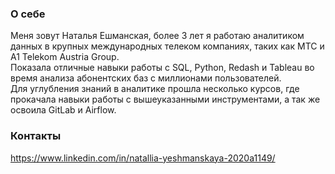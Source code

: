 ### О себе
Меня зовут Наталья Ешманская, более 3 лет я работаю аналитиком данных в крупных международных телеком компаниях, таких как МТС и A1 Telekom Austria Group.  
Показала отличные навыки работы с SQL, Python, Redash и Tableau во время анализа абонентских баз с миллионами пользователей.  
Для углубления знаний в аналитике прошла несколько курсов, где прокачала навыки работы с вышеуказанными инструментами, а так же освоила GitLab и Airflow.  
### Контакты  
https://www.linkedin.com/in/natallia-yeshmanskaya-2020a1149/  


<!--
**NYeshmanskaya/NYeshmanskaya** is a ✨ _special_ ✨ repository because its `README.md` (this file) appears on your GitHub profile.

Here are some ideas to get you started:

- 🔭 I’m currently working on ...
- 🌱 I’m currently learning ...
- 👯 I’m looking to collaborate on ...
- 🤔 I’m looking for help with ...
- 💬 Ask me about ...[Uploading 1620931836739.pdf…]()

- 📫 How to reach me: ...
- 😄 Pronouns: ...
- ⚡ Fun fact: ...
-->
